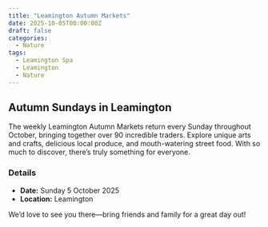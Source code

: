 ```yaml
---
title: "Leamington Autumn Markets"
date: 2025-10-05T00:00:00Z
draft: false
categories:
  - Nature
tags:
  - Leamington Spa
  - Leamington
  - Nature
---
```


## Autumn Sundays in Leamington

The weekly Leamington Autumn Markets return every Sunday throughout October, bringing together over 90 incredible traders. Explore unique arts and crafts, delicious local produce, and mouth-watering street food. With so much to discover, there’s truly something for everyone.

### Details
- **Date:** Sunday 5 October 2025
- **Location:** Leamington

We’d love to see you there—bring friends and family for a great day out!